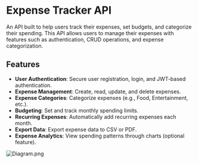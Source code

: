 # Expense Tracker API

An API built to help users track their expenses, set budgets, and categorize their spending. This API allows users to manage their expenses with features such as authentication, CRUD operations, and expense categorization.

## Features
- **User Authentication**: Secure user registration, login, and JWT-based authentication.
- **Expense Management**: Create, read, update, and delete expenses.
- **Expense Categories**: Categorize expenses (e.g., Food, Entertainment, etc.).
- **Budgeting**: Set and track monthly spending limits.
- **Recurring Expenses**: Automatically add recurring expenses each month.
- **Export Data**: Export expense data to CSV or PDF.
- **Expense Analytics**: View spending patterns through charts (optional feature).

![Diagram.png](../../Downloads/Diagram.png)